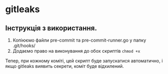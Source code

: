 # gitleaks

## Інструкція з використання.

1. Копіюємо файли pre-commit та pre-commit-runner.go у папку .git/hooks/  
2. Додаємо право на виконування до обох скриптів
```chmod +x```

Тепер, при кожному коміті, цей скрипт буде запускатися автоматично, і якщо gitleaks виявить секрети, коміт буде відхилений.
